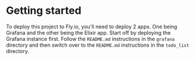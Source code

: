 # Getting started

To deploy this project to Fly.io, you'll need to deploy 2 apps. One being
Grafana and the other being the Elixir app. Start off by deploying the 
Grafana instance first. Follow the `README.md` instructions in the `grafana` 
directory and then switch over to the `README.md` instructions in the
`todo_list` directory.
